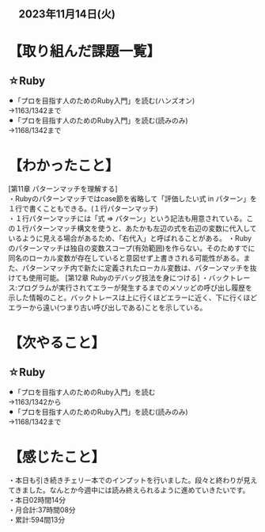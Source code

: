 ## 　2023年11月14日(火)
# 【取り組んだ課題一覧】
## ☆Ruby
⚫︎「プロを目指す人のためのRuby入門」を読む(ハンズオン)<br>
→1163/1342まで<br>
⚫︎「プロを目指す人のためのRuby入門」を読む(読みのみ)<br>
→1168/1342まで<br>
# 【わかったこと】
[第11章 パターンマッチを理解する]<br>
・Rubyのパターンマッチではcase節を省略して「評価したい式 in パターン」を１行で書くこともできる。(１行パターンマッチ)<br>
・１行パターンマッチには「式 => パターン」という記法も用意されている。この１行パターンマッチ構文を使うと、あたかも左辺の式を右辺の変数に代入しているように見える場合があるため、「右代入」と呼ばれることがある。
・Rubyのパターンマッチは独自の変数スコープ(有効範囲)を作らない。そのためすでに同名のローカル変数が存在していると意図せず上書きされる可能性がある。また、パターンマッチ内で新たに定義されたローカル変数は、パターンマッチを抜けても使用可能。
[第12章 Rubyのデバッグ技法を身につける]
・バックトレース:プログラムが実行されてエラーが発生するまでのメソッどの呼び出し履歴を示した情報のこと。バックトレースは上に行くほどエラーに近く、下に行くほどエラーから遠い(つまり古い呼び出しである)ことを示している。
# 【次やること】
## ☆Ruby
⚫︎「プロを目指す人のためのRuby入門」を読む<br>
→1163/1342から<br>
⚫︎「プロを目指す人のためのRuby入門」を読む(読みのみ)<br>
→1168/1342まで<br>
# 【感じたこと】
・本日も引き続きチェリー本でのインプットを行いました。段々と終わりが見えてきました。なんとか今週中には読み終えられるように進めていきたいです。
・本日02時間14分<br>
・月合計:37時間08分<br>
・累計:594間13分<br>
